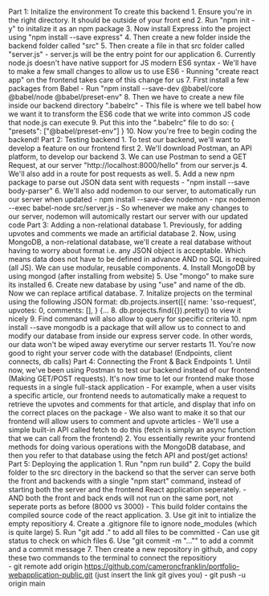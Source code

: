 Part 1: Initalize the environment
    To create this backend 
        1. Ensure you're in the right directory. It should be outside of your front end
        2. Run "npm init -y" to initalize it as an npm package
        3. Now install Express into the project using "npm install --save express"
        4. Then create a new folder inside the backend folder called "src"
        5. Then create a file in that src folder called "server.js"
            - server.js will be the entry point for our application
        6. Currently node.js doesn't have native support for JS modern ES6 syntax
            - We'll have to make a few small changes to allow us to use ES6
            - Running "create react app" on the frontend takes care of this change for us
        7. First install a few packages from Babel
            - Run "npm install --save-dev @babel/core @babel/node @babel/preset-env"
        8. Then we have to create a new file inside our backend directory ".babelrc"
            - This file is where we tell babel how we want it to transform the ES6 code that we write
            into common JS code that node.js can execute
        9. Put this into the ".babelrc" file to do so:
            {
                "presets": ["@babel/preset-env"]
            }
        10. Now you're free to begin coding the backend!
Part 2: 
    Testing backend 
        1. To test our backend, we'll want to develop a feature on our frontend first
        2. We'll download Postman, an API platform, to develop our backend
        3. We can use Postman to send a GET Request, at our server "http://localhost:8000/hello" from our server.js
        4. We'll also add in a route for  post requests as well.
        5. Add a new npm package to parse out JSON data sent with requests 
            -  "npm install --save body-parser"
        6. We'll also add nodemon to our server, to automatically run our server when updated
            - npm install --save-dev nodemon 
            - npx nodemon --exec babel-node src/server.js
            - So whenever we make any changes to our server, nodemon will automically restart our server with our updated code
Part 3:
    Adding a non-relational database
        1. Previously, for adding upvotes and comments we made an artificial database 
        2. Now, using MongoDB, a non-relational database, we'll create a real database without having to worry about format
        i.e. any JSON object is acceptable. Which means data does not have to be defined in advance AND no SQL is required
        (all JS). We can use modular, reusable components.
        4. Install MongoDB by using mongod (after installing from website)
        5. Use "mongo" to make sure its installed
        6. Create new database by using "use" and name of the db. Now we can replace artifical database.
        7. Initalize projects on the terminal using the following JSON format: 
        db.projects.insert([{
        name: 'sso-request',
            upvotes: 0,
            comments: [],
            } {...
        8. db.projects.find({}).pretty() to view it nicely
        9. Find command will also allow to query for specific criteria
        10. npm install --save mongodb is a package that will allow us to connect to and modify our database from inside our express 
        server code. In other words, our data won't be wiped away everytime our server restarts
        11. You're now good to right your server code with the database! (Endpoints, client connects, db calls)
Part 4: 
    Connecting the Front & Back Endpoints
        1. Until now, we've been using Postman to test our backend instead of our frontend (Making GET/POST
        requests). It's now time to let our frontend make those requests in a single full-stack application
            - For example, when a user visits a specific article, our frontend needs to automatically make a request
            to retrieve the upvotes and comments for that article, and display that info on the correct places on the package
            - We also want to make it so that our frontend will allow users to comment and upvote articles 
            - We'll use a simple built-in API called fetch to do this (fetch is simply an async function that we can call from the frontend)
        2. You essentially rewrite your frontend methods for doing various operations with the MongoDB database, and then you refer to that 
        database using the fetch API and post/get actions!
Part 5: 
    Deploying the application
    1. Run "npm run build"
    2. Copy the build folder to the src directory in the backend so that the server can serve both the front and backends 
    with a single "npm start" command, instead of starting both the server and the frontend React application seperately. 
        - AND both the front and back ends will not run on the same port, not seperate ports as before (8000 vs 3000)
        - This build folder contains the compiled source code of the react application.
    3. Use git init to intialize the empty repositiory 
    4. Create a .gitignore file to ignore node_modules (which is quite large)
    5. Run "git add ." to add all files to be committed
        - Can use git status to check on which files 
    6. Use "git commit -m "..."" to add a commit and a commit message
    7. Then create a new repository in github, and copy these two commands to the terminal to connect the repositiory   
        -  git remote add origin https://github.com/cameroncfranklin/portfolio-webapplication-public.git  (just insert the link git gives you)
        - git push -u origin main